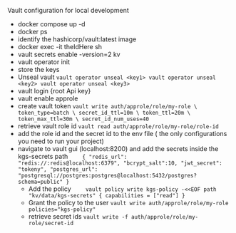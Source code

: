 Vault configuration for local development

- docker compose up -d
- docker ps
- identify the hashicorp/vault:latest image
- docker exec -it theIdHere sh
- vault secrets enable -version=2 kv
- vault operator init
- store the keys
- Unseal vault
  `vault operator unseal <key1>
   vault operator unseal <key2>
   vault operator unseal <key3>`
- vault login {root Api key}
- vault enable approle
- create vault token
  `vault write auth/approle/role/my-role \
      token_type=batch \
      secret_id_ttl=10m \
      token_ttl=20m \
      token_max_ttl=30m \
      secret_id_num_uses=40`
- retrieve vault role id
  `vault read auth/approle/role/my-role/role-id`
- add the role id and the secret id to the env file
  ( the only configurations you need to run your project)
- navigate to vault gui (localhost:8200) and add the secrets inside the kgs-secrets path
  `    {
      "redis_url": "redis://:redis@localhost:6379",
      "bcrypt_salt":10,
      "jwt_secret": "tokeny",
      "postgres_url": "postgresql://postgres:postgres@localhost:5432/postgres?schema=public"
    }`
  - Add the policy
    `    vault policy write kgs-policy -<<EOF
    path "kv/data/kgs-secrets" {
      capabilities = ["read"]
    }`
  - Grant the policy to the user
    `vault write auth/approle/role/my-role policies="kgs-policy"`
  - retrieve secret ids
    `vault write -f auth/approle/role/my-role/secret-id`
